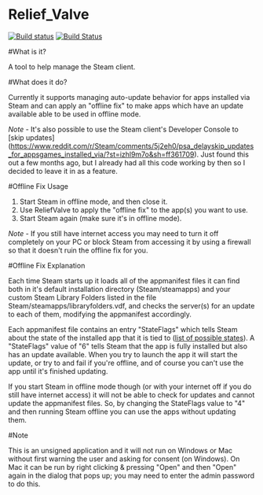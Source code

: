 # Relief_Valve

[![Build status](https://ci.appveyor.com/api/projects/status/u86r2vecm8s0djaw?svg=true)](https://ci.appveyor.com/project/l3laze/relief-valve)  [![Build Status](https://travis-ci.org/l3laze/Relief_Valve.svg?branch=master)](https://travis-ci.org/l3laze/Relief_Valve)


#What is it?


  A tool to help manage the Steam client.


#What does it do?


  Currently it supports managing auto-update behavior for apps installed via
    Steam and can apply an "offline fix" to make apps which have an update
    available able to be used in offline mode.


  *Note* - It's also possible to use the Steam client's Developer Console to [skip updates] (https://www.reddit.com/r/Steam/comments/5j2eh0/psa_delayskip_updates_for_appsgames_installed_via/?st=izhl9m7o&sh=ff361709).
      Just found this out a few months ago, but I already had all this code working
      by then so I decided to leave it in as a feature.


#Offline Fix Usage


  1) Start Steam in offline mode, and then close it.
  2) Use ReliefValve to apply the "offline fix" to the app(s) you want to use.
  3) Start Steam again (make sure it's in offline mode).


  *Note* - If you still have internet access you may need to turn it off
    completely on your PC or block Steam from accessing it by using a firewall
    so that it doesn't ruin the offline fix for you.


#Offline Fix Explanation


  Each time Steam starts up it loads all of the appmanifest files it can find
    both in it's default installation directory (Steam/steamapps) and your
    custom Steam Library Folders listed in the file
    Steam/steamapps/libraryfolders.vdf, and checks the server(s) for an update
    to each of them, modifying the appmanifest accordingly.


  Each appmanifest file contains an entry "StateFlags" which tells Steam about
    the state of the installed app that it is tied to
    ([list of possible states](https://github.com/lutris/lutris/blob/master/docs/steam.rst)).
    A "StateFlags" value of "6" tells Steam that the app is fully installed but
    also has an update available. When you try to launch the app it will start
    the update, or try to and fail if you're offline, and of course you can't
    use the app until it's finished updating.


  If you start Steam in offline mode though (or with your internet off if you
    do still have internet access) it will not be able to check for updates
    and cannot update the appmanifest files. So, by changing the StateFlags
    value to "4" and then running Steam offline you can use the apps without
    updating them.


#Note


  This is an unsigned application and it will not run on Windows or Mac
    without first warning the user and asking for consent (on Windows). On Mac
    it can be run by right clicking & pressing "Open" and then "Open" again in
    the dialog that pops up; you may need to enter the admin password to do this.
